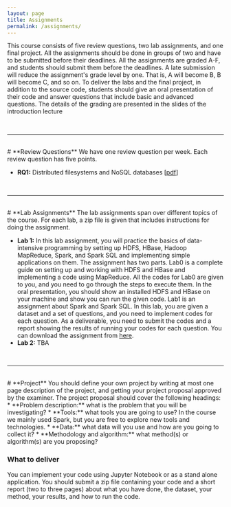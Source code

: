 ```yaml
---
layout: page
title: Assignments 
permalink: /assignments/
---
```

This course consists of five review questions, two lab assignments, and one final project. All the assignments should be done in groups of two and have to be submitted before their deadlines.
All the assignments are graded A-F, and students should submit them before the deadlines. A late submission will reduce the assignment's grade level by one. That is, A will become B, B will become C,
and so on. To deliver the labs and the final project, in addition to the source code, students should give an oral presentation of their code and answer questions that include basic and advanced questions.
The details of the grading are presented in the slides of the introduction lecture

<br>
<hr>
<br>
# **Review Questions**
We have one review question per week. Each review question has five points.

* **RQ1:** Distributed filesystems and NoSQL databases [[pdf](/assignments/review_questions1.pdf)]

<br>
<hr>
<br>
# **Lab Assignments**
The lab assignments span over different topics of the course. For each lab, a zip file is given that includes instructions for doing the assignment.

* **Lab 1:**
 In this lab assignment, you will practice the basics of data-intensive programming by setting up HDFS, HBase, Hadoop MapReduce, Spark, and Spark SQL and implementing simple applications on them.
The assignment has two parts. Lab0 is a complete guide on setting up and working with HDFS and HBase and implementing a code using MapReduce. All the codes for Lab0 are given to you, and you need to go
through the steps to execute them. In the oral presentation, you should show an installed HDFS and HBase on your machine and show you can run the given code. Lab1 is an assignment about Spark and Spark SQL. In this lab, you are given a dataset and a set of questions, and you need to implement codes for each question. As a deliverable, you need to submit the codes and a report showing the results of running your codes for
each question. You can download the assignment from [here](https://www.dropbox.com/s/h1iyaangmuqt3ms/lab1.zip?dl=0).
* **Lab 2:** TBA

<br>
<hr>
<br>
# **Project**
You should define your own project by writing at most one page description of the project, and getting your project proposal approved by the examiner. The project proposal should cover the following headings:
* **Problem description:** what is the problem that you will be investigating?
* **Tools:** what tools you are going to use? In the course we mainly used Spark, but you are free to explore new tools and technologies.
* **Data:** what data will you use and how are you going to collect it? 
* **Methodology and algorithm:** what method(s) or algorithm(s) are you proposing? 

### What to deliver
You can implement your code using Jupyter Notebook or as a stand alone application. You should submit a zip file containing your code and a short report (two to three pages) about what you have done, the dataset, your method, your results, and how to run the code.

